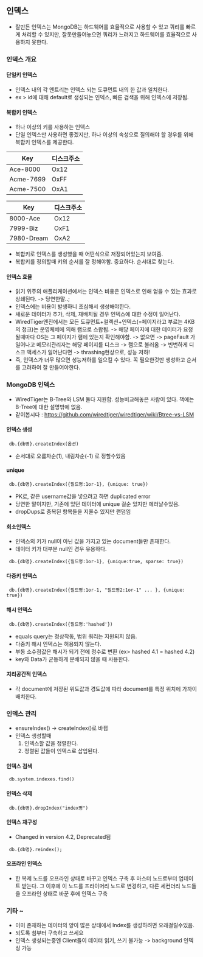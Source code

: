 ## 인덱스
 - 잘만든 인덱스는 MongoDB는 하드웨어를 효율적으로 사용할 수 있고 쿼리를 빠르게 처리할 수 있지만, 잘못만들어놓으면 쿼리가 느려지고 하드웨어를 효율적으로 사용하지 못한다.

### 인덱스 개요
#### 단일키 인덱스
 - 인덱스 내의 각 엔트리는 인덱스 되는 도큐먼트 내의 한 값과 일치한다.
 - ex > id에 대해 default로 생성되는 인덱스, 빠른 검색을 위해 인덱스에 저장됨.

#### 복합키 인덱스
 - 하나 이상의 키를 사용하는 인덱스
 - 단일 인덱스만 사용하면 좋겠지만, 하나 이상의 속성으로 질의해야 할 경우를 위해 복합키 인덱스를 제공한다.

 |Key|디스크주소|
 |---|---|
 |Ace-8000|Ox12|
 |Acme-7699|OxFF|
 |Acme-7500|OxA1|

 |Key|디스크주소|
 |---|---|
 |8000-Ace|Ox12|
 |7999-Biz|OxF1|
 |7980-Dream|OxA2|
 - 복합키로 인덱스를 생성했을 때 어떤식으로 저장되어있는지 보여줌.
 - 복합키를 정의할때 키의 순서를 잘 정해야함. 중요하다. 순서대로 찾는다.

#### 인덱스 효율
 - 읽기 위주의 애플리케이션에서는 인덱스 비용은 인덱스로 인해 얻을 수 있는 효과로 상쇄된다. -> 당연한말..;
 - 인덱스에는 비용이 발생하니 조심해서 생성해야한다.
 - 새로운 데이터가 추가, 삭제, 재배치될 경우 인덱스에 대한 수정이 일어난다.
 - WiredTiger엔진에서는 모든 도큐먼트+컬렉션+인덱스(=페이지라고 부르는 4KB의 청크)는 운영체베에 의해 램으로 스왑됨. -> 해당 페이지에 대한 데이터가 요정될때마다 OS는 그 페이지가 램에 있는지 확인해야함. -> 없으면 -> pageFault 가 일어나고 메모리관리자는 해당 페이지를 디스크 -> 램으로 불러옴 -> 빈번하게 디스크 액세스가 일어난다면 -> thrashing현상으로, 성능 저하!
 - 즉, 인덱스가 너무 많으면 성능저하를 일으킬 수 있다. 꼭 필요한것만 생성하고 순서를 고려하여 잘 만들어야한다.

### MongoDB 인덱스
 - WiredTiger는 B-Tree와 LSM 둘다 지원함. 성능비교해놓은 사람이 있다. 책에는 B-Tree에 대한 설명밖에 없음.
 - 같이봅시다 : https://github.com/wiredtiger/wiredtiger/wiki/Btree-vs-LSM

#### 인덱스 생성
~~~
 db.{db명}.createIndex(옵션)
~~~
 - 순서대로 오름차순(1), 내림차순(-1) 로 정할수있음

#### unique
~~~
 db.{db명}.createIndex({필드명:1or-1}, {unique: true})
~~~
 - PK로, 같은 username값을 넣으려고 하면 duplicated error
 - 당연한 말이지만, 기존에 있던 데이터에 unique 걸순 있지만 에러날수있음.
 - dropDups로 중복된 항목들을 지울수 있지만 랜덤임

#### 희소인덱스
 - 인덱스의 키가 null이 아닌 값을 가지고 있는 document들만 존재한다.
 - 데이터 키가 대부분 null인 경우 유용하다.
~~~
 db.{db명}.createIndex({필드명:1or-1}, {unique:true, sparse: true})
~~~

#### 다중키 인덱스
~~~
 db.{db명}.createIndex({필드명:1or-1, "필드명2:1or-1" ... }, {unique: true})
~~~

#### 해시 인덱스
~~~
 db.{db명}.createIndex({필드명:'hashed'})
~~~
 - equals query는 정상작동, 범위 쿼리는 지원되지 않음.
 - 다중키 해시 인덱스는 허용되지 않는다.
 - 부동 소수점값은 해시가 되기 전에 정수로 변환 (ex> hashed 4.1 = hashed 4.2)
 - key와 Data가 균등하게 분배되지 않을 때 사용한다.

#### 지리공간적 인덱스
 - 각 document에 저장된 위도값과 경도값에 따라 document를 특정 위치에 가까이 배치한다.

### 인덱스 관리
 - ensureIndex() -> createIndex()로 바뀜
 - 인덱스 생성할때
    1. 인덱스할 값을 정렬한다.
    2. 정렬된 값들이 인덱스로 삽입된다.

#### 인덱스 검색
~~~
 db.system.indexes.find()
~~~

#### 인덱스 삭제
~~~
 db.{db명}.dropIndex("index명")
~~~

#### 인덱스 재구성
 - Changed in version 4.2, Deprecated됨 
~~~
 db.{db명}.reindex();
~~~

#### 오프라인 인덱스
 - 한 복제 노드를 오프라인 상태로 바꾸고 인덱스 구축 후 마스터 노드로부터 업데이트 받는다. 그 이후에 이 노드를 프라이머리 노드로 변경하고, 다른 세컨더리 노드들을 오프라인 상태로 바꾼 후에 인덱스 구축

### 기타 ~
 - 이미 존재하는 데이터의 양이 많은 상태에서 Index를 생성하려면 오래걸릴수있음.
 - 되도록 첨부터 구축하고 쓰세요
 - 인덱스 생성되는중엔 Client들이 데이터 읽기, 쓰기 불가능 -> background 인덱싱 가능
